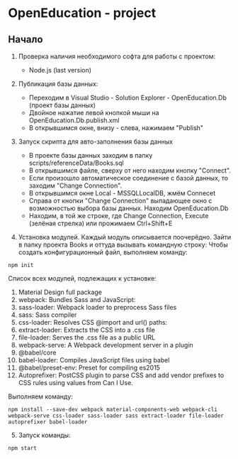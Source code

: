 # OpenEducation - project
## Начало
1. Проверка наличия необходимого софта для работы с проектом:
    - Node.js (last version)
    
2. Публикация базы данных:
    - Переходим в Visual Studio - Solution Explorer - OpenEducation.Db (проект базы данных)
    - Двойное нажатие левой кнопкой мыши на OpenEducation.Db.publish.xml
    - В открывшимся окне, внизу - слева, нажимаем "Publish"
  
3. Запуск скрипта для авто-заполнения базы данных
    - В проекте базы данных заходим в папку scripts/referenceData/Books.sql
    - В открывшимся файле, сверху от него находим кнопку "Connect".
    - Если произошло автоматическое соединение с базой данных, то заходим "Change Connection".
    - В открывшимся окне Local - MSSQLLocalDB, жмём Connecеt
    - Справа от кнопки "Change Connection" выпадающее окно с возможностью выбора базы данных. Находим OpenEducation.Db
    - Находим, в той же строке, где Change Connection, Execute (зелёная стрелка) или прожимаем Ctrl+Shift+E

4. Установка модулей. Каждый модуль описывается поочерёдно. Зайти в папку проекта Books и оттуда вызывать командную строку:
Чтобы создать конфигурационный файл, выполняем команду:

```
npm init
```

Список всех модулей, подлежащих к установке:
1. Material Design full package
2. webpack: Bundles Sass and JavaScript:
3. sass-loader: Webpack loader to preprocess Sass files
4. sass: Sass compiler
5. css-loader: Resolves CSS @import and url() paths:
6. extract-loader: Extracts the CSS into a .css file
7. file-loader: Serves the .css file as a public URL
8. webpack-serve:  A Webpack development server in a plugin
9. @babel/core
10. babel-loader: Compiles JavaScript files using babel
11. @babel/preset-env: Preset for compiling es2015
12. Autoprefixer: PostCSS plugin to parse CSS and add vendor prefixes to CSS rules using values from Can I Use.

Выполняем команду:

```
npm install --save-dev webpack material-components-web webpack-cli webpack-serve css-loader sass-loader sass extract-loader file-loader autoprefixer babel-loader
```

5. Запуск команды: 

```
npm start
```
